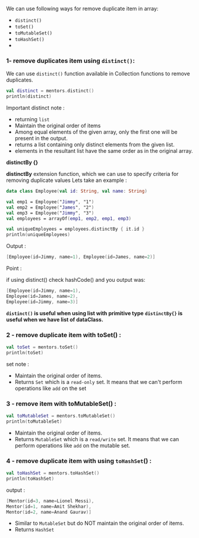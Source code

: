 We can use following ways for remove duplicate item in array:

- `distinct()`
- `toSet()`
- `toMutableSet()`
- `toHashSet()`
- 
### 1- remove duplicates item using  `distinct()`:

We can use `distinct()` function available in Collection functions to remove duplicates.
```kt
val distinct = mentors.distinct()
println(distinct)
```

Important distinct note  :

- returning `list`
- Maintain the original order of items
- Among equal elements of the given array, only the first one will be present in the output.
- returns a list containing only distinct elements from the given list.
- elements in the resultant list have the same order as in the original array.

**distinctBy {}**

**distinctBy** extension function, which we can use to specify criteria for removing duplicate values
Lets  take an example :
```kt
data class Employee(val id: String, val name: String)

val emp1 = Employee("Jimmy", "1")
val emp2 = Employee("James", "2")
val emp3 = Employee("Jimmy", "3")
val employees = arrayOf(emp1, emp2, emp1, emp3)

val uniqueEmployees = employees.distinctBy { it.id }
println(uniqueEmployees)
```
Output :
```kt
[Employee(id=Jimmy, name=1), Employee(id=James, name=2)]
```

Point :

if using  distinct() check hashCode() and you output was:
```kt
[Employee(id=Jimmy, name=1), 
Employee(id=James, name=2), 
Employee(id=Jimmy, name=3)]
```
**`distinct()`  is useful when using  list with primitive type**
**`distinctBy{}` is useful when we have list of dataClass.**

### 2 - remove duplicate item with toSet() :

```kt
val toSet = mentors.toSet()
println(toSet)
```
set note :
- Maintain the original order of items.
- Returns `Set` which is a `read-only` set. It means that we can't perform operations like `add` on the set
### 3 - remove item with toMutableSet() :
```kt
val toMutableSet = mentors.toMutableSet()
println(toMutableSet)
```
- Maintain the original order of items.
- Returns `MutableSet` which is a `read/write` set. It means that we can perform operations like `add` on the mutable set.
### 4 - remove duplicate item with using `toHashSet`()  :

```kt
val toHashSet = mentors.toHashSet()
println(toHashSet)
```
output :
```kts
[Mentor(id=3, name=Lionel Messi),
Mentor(id=1, name=Amit Shekhar),
Mentor(id=2, name=Anand Gaurav)]
```

- Similar to `MutableSet` but do NOT maintain the original order of items.
- Returns `HashSet`

